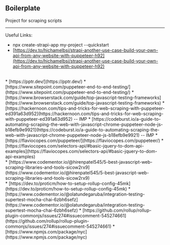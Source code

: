 ## Boilerplate

Project for scraping scripts

- - -

Useful Links:

* npx create-strapi-app my-project --quickstart
* [https://dev.to/hichamelbsi/strapi-another-use-case-build-your-own-api-from-any-website-with-puppeteer-h92](https://dev.to/hichamelbsi/strapi-another-use-case-build-your-own-api-from-any-website-with-puppeteer-h92)

<br>
* [https://pptr.dev/](https://pptr.dev/)
* [https://www.sitepoint.com/puppeteer-end-to-end-testing/](https://www.sitepoint.com/puppeteer-end-to-end-testing/)
* [https://www.browserstack.com/guide/top-javascript-testing-frameworks](https://www.browserstack.com/guide/top-javascript-testing-frameworks)
* [https://hackernoon.com/tips-and-tricks-for-web-scraping-with-puppeteer-ed391a63d952](https://hackernoon.com/tips-and-tricks-for-web-scraping-with-puppeteer-ed391a63d952) -- IMP
* [https://codeburst.io/a-guide-to-automating-scraping-the-web-with-javascript-chrome-puppeteer-node-js-b18efb9e9921](https://codeburst.io/a-guide-to-automating-scraping-the-web-with-javascript-chrome-puppeteer-node-js-b18efb9e9921) -- IMP
* [https://flaviocopes.com/puppeteer/](https://flaviocopes.com/puppeteer/)
* [https://flaviocopes.com/selectors-api/#basic-jquery-to-dom-api-examples](https://flaviocopes.com/selectors-api/#basic-jquery-to-dom-api-examples)

<br>
* [https://www.codementor.io/@hirenpatel545/5-best-javascript-web-scraping-libraries-and-tools-sicow2rx9](https://www.codementor.io/@hirenpatel545/5-best-javascript-web-scraping-libraries-and-tools-sicow2rx9)

<br>
* [https://dev.to/proticm/how-to-setup-rollup-config-45mk](https://dev.to/proticm/how-to-setup-rollup-config-45mk)
* [https://www.codementor.io/@olatundegaruba/integration-testing-supertest-mocha-chai-6zbh6sefz](https://www.codementor.io/@olatundegaruba/integration-testing-supertest-mocha-chai-6zbh6sefz)
* [https://github.com/rollup/rollup-plugin-commonjs/issues/274#issuecomment-545274661](https://github.com/rollup/rollup-plugin-commonjs/issues/274#issuecomment-545274661)
* [https://www.npmjs.com/package/nyc](https://www.npmjs.com/package/nyc)